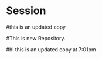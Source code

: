 # Session
#this is an updated copy

#This is new Repository.

#hi this is an updated copy at 7:01pm
